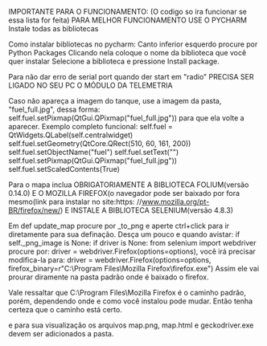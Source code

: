 IMPORTANTE PARA O FUNCIONAMENTO: (O codigo so ira funcionar se essa lista for feita)
PARA MELHOR FUNCIONAMENTO USE O PYCHARM
Instale todas as bibliotecas

Como instalar bibliotecas no pycharm:
Canto inferior esquerdo procure por Python Packages
Clicando nela coloque o nome da biblioteca que você quer instalar
Selecione a biblioteca e pressione Install package.


Para não dar erro de serial port quando der start em "radio" PRECISA SER
LIGADO NO SEU PC O  MÓDULO DA TELEMETRIA

Caso não apareça a imagem do tanque, use a imagem da pasta, "fuel_full.jpg", dessa 
forma: self.fuel.setPixmap(QtGui.QPixmap("fuel_full.jpg")) para que ela volte a aparecer.
Exemplo completo funcional: 
    	self.fuel = QtWidgets.QLabel(self.centralwidget)
        self.fuel.setGeometry(QtCore.QRect(510, 60, 161, 200))
        self.fuel.setObjectName("fuel")
        self.fuel.setText("")
        self.fuel.setPixmap(QtGui.QPixmap("fuel_full.jpg"))
        self.fuel.setScaledContents(True) 

Para o mapa inclua OBRIGATORIAMENTE A BIBLIOTECA FOLIUM(versão 0.14.0) E O MOZILLA FIREFOX(o navegador
pode ser baixado por fora mesmo(link para instalar no site:https: //www.mozilla.org/pt-BR/firefox/new/)
E INSTALE A BIBLIOTECA SELENIUM(versão 4.8.3)

Em def update_map procure por _to_png e aperte ctrl+click para ir diretamente para 
sua definação. Desça um pouco e quando avistar: 
	if self._png_image is None:
            if driver is None:
                from selenium import webdriver
procure por: driver = webdriver.Firefox(options=options), você irá precisar modifica-la para:
driver = webdriver.Firefox(options=options, firefox_binary=r"C:\Program Files\Mozilla Firefox\firefox.exe")
Assim ele vai prourar diramente na pasta padrão onde é baixado o firefox.

Vale ressaltar que C:\Program Files\Mozilla Firefox é o caminho padrão, porém, dependendo onde e como você
instalou pode mudar. Então tenha certeza que o caminho está certo.

e para sua visualização os arquivos map.png, map.html e geckodriver.exe devem ser adicionados a pasta.
